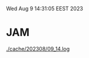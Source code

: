 Wed Aug  9 14:31:05 EEST 2023
# JAM
<a href='./cache/202308/09_14.log'>./cache/202308/09_14.log</a>
